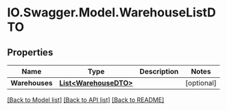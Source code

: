 # IO.Swagger.Model.WarehouseListDTO
## Properties

Name | Type | Description | Notes
------------ | ------------- | ------------- | -------------
**Warehouses** | [**List&lt;WarehouseDTO&gt;**](WarehouseDTO.md) |  | [optional] 

[[Back to Model list]](../README.md#documentation-for-models) [[Back to API list]](../README.md#documentation-for-api-endpoints) [[Back to README]](../README.md)

